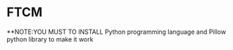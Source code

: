 # FTCM
**NOTE:YOU MUST TO INSTALL Python programming language and Pillow python library
to make it work
